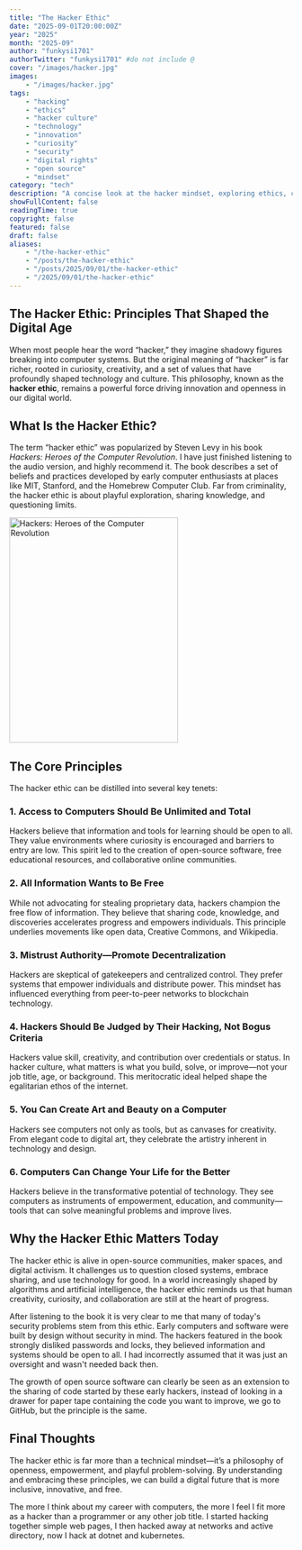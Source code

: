 ```yaml
---
title: "The Hacker Ethic"
date: "2025-09-01T20:00:00Z"
year: "2025"
month: "2025-09"
author: "funkysi1701"
authorTwitter: "funkysi1701" #do not include @
cover: "/images/hacker.jpg"
images:
    - "/images/hacker.jpg"
tags:
    - "hacking"
    - "ethics"
    - "hacker culture"
    - "technology"
    - "innovation"
    - "curiosity"
    - "security"
    - "digital rights"
    - "open source"
    - "mindset"
category: "tech"
description: "A concise look at the hacker mindset, exploring ethics, curiosity, and the drive to innovate in technology and society."
showFullContent: false
readingTime: true
copyright: false
featured: false
draft: false
aliases:
    - "/the-hacker-ethic"
    - "/posts/the-hacker-ethic"
    - "/posts/2025/09/01/the-hacker-ethic"
    - "/2025/09/01/the-hacker-ethic"
---
```

## The Hacker Ethic: Principles That Shaped the Digital Age

When most people hear the word “hacker,” they imagine shadowy figures breaking into computer systems. But the original meaning of “hacker” is far richer, rooted in curiosity, creativity, and a set of values that have profoundly shaped technology and culture. This philosophy, known as the **hacker ethic**, remains a powerful force driving innovation and openness in our digital world.

## What Is the Hacker Ethic?

The term “hacker ethic” was popularized by Steven Levy in his book _Hackers: Heroes of the Computer Revolution_. I have just finished listening to the audio version, and highly recommend it. The book describes a set of beliefs and practices developed by early computer enthusiasts at places like MIT, Stanford, and the Homebrew Computer Club. Far from criminality, the hacker ethic is about playful exploration, sharing knowledge, and questioning limits.

<img src="/images/hacker.jpg" alt="Hackers: Heroes of the Computer Revolution" width="300" height="400" class="img-fluid float-end ms-2" />

## The Core Principles

The hacker ethic can be distilled into several key tenets:

### 1. Access to Computers Should Be Unlimited and Total

Hackers believe that information and tools for learning should be open to all. They value environments where curiosity is encouraged and barriers to entry are low. This spirit led to the creation of open-source software, free educational resources, and collaborative online communities.

### 2. All Information Wants to Be Free

While not advocating for stealing proprietary data, hackers champion the free flow of information. They believe that sharing code, knowledge, and discoveries accelerates progress and empowers individuals. This principle underlies movements like open data, Creative Commons, and Wikipedia.

### 3. Mistrust Authority—Promote Decentralization

Hackers are skeptical of gatekeepers and centralized control. They prefer systems that empower individuals and distribute power. This mindset has influenced everything from peer-to-peer networks to blockchain technology.

### 4. Hackers Should Be Judged by Their Hacking, Not Bogus Criteria

Hackers value skill, creativity, and contribution over credentials or status. In hacker culture, what matters is what you build, solve, or improve—not your job title, age, or background. This meritocratic ideal helped shape the egalitarian ethos of the internet.

### 5. You Can Create Art and Beauty on a Computer

Hackers see computers not only as tools, but as canvases for creativity. From elegant code to digital art, they celebrate the artistry inherent in technology and design.

### 6. Computers Can Change Your Life for the Better

Hackers believe in the transformative potential of technology. They see computers as instruments of empowerment, education, and community—tools that can solve meaningful problems and improve lives.

## Why the Hacker Ethic Matters Today

The hacker ethic is alive in open-source communities, maker spaces, and digital activism. It challenges us to question closed systems, embrace sharing, and use technology for good. In a world increasingly shaped by algorithms and artificial intelligence, the hacker ethic reminds us that human creativity, curiosity, and collaboration are still at the heart of progress.

After listening to the book it is very clear to me that many of today's security problems stem from this ethic. Early computers and software were built by design without security in mind. The hackers featured in the book strongly disliked passwords and locks, they believed information and systems should be open to all. I had incorrectly assumed that it was just an oversight and wasn't needed back then.

The growth of open source software can clearly be seen as an extension to the sharing of code started by these early hackers, instead of looking in a drawer for paper tape containing the code you want to improve, we go to GitHub, but the principle is the same.

## Final Thoughts

The hacker ethic is far more than a technical mindset—it’s a philosophy of openness, empowerment, and playful problem-solving. By understanding and embracing these principles, we can build a digital future that is more inclusive, innovative, and free.

The more I think about my career with computers, the more I feel I fit more as a hacker than a programmer or any other job title. I started hacking together simple web pages, I then hacked away at networks and active directory, now I hack at dotnet and kubernetes.
